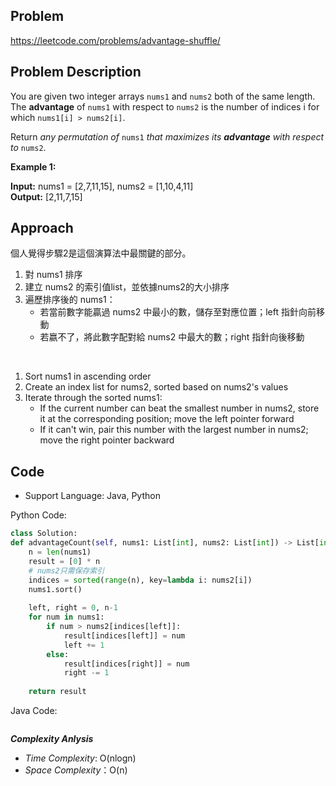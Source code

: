 ## Problem

https://leetcode.com/problems/advantage-shuffle/

## Problem Description

You are given two integer arrays `nums1` and `nums2` both of the same length. The **advantage** of `nums1` with respect to `nums2` is the number of indices i for which `nums1[i] > nums2[i]`.

Return *any permutation of* `nums1` *that maximizes its **advantage** with respect to* `nums2`.


**Example 1:**

**Input:** nums1 = [2,7,11,15], nums2 = [1,10,4,11]  <br>
**Output:** [2,11,7,15]

## Approach
個人覺得步驟2是這個演算法中最關鍵的部分。
1. 對 nums1 排序
2. 建立 nums2 的索引值list，並依據nums2的大小排序
3. 遍歷排序後的 nums1：
    - 若當前數字能贏過 nums2 中最小的數，儲存至對應位置；left 指針向前移動
    - 若嬴不了，將此數字配對給 nums2 中最大的數；right 指針向後移動

<br>

1. Sort nums1 in ascending order
2. Create an index list for nums2, sorted based on nums2's values
3. Iterate through the sorted nums1:
    - If the current number can beat the smallest number in nums2, store it at the corresponding position; move the left pointer forward
    - If it can't win, pair this number with the largest number in nums2; move the right pointer backward

## Code

- Support Language: Java, Python

Python Code:

```py
class Solution:
def advantageCount(self, nums1: List[int], nums2: List[int]) -> List[int]:
    n = len(nums1)
    result = [0] * n
    # nums2只需保存索引
    indices = sorted(range(n), key=lambda i: nums2[i])
    nums1.sort()
    
    left, right = 0, n-1
    for num in nums1:
        if num > nums2[indices[left]]:
            result[indices[left]] = num
            left += 1
        else:
            result[indices[right]] = num
            right -= 1
            
    return result 
```

Java Code:

```

```

**_Complexity Anlysis_**

- _Time Complexity_: O(nlogn)
- _Space Complexity_：O(n)
